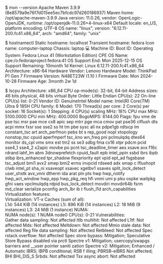 $ mvn --version
Apache Maven 3.9.9 (8e8579a9e76f7d015ee5ec7bfcdc97d260186937)
Maven home: /opt/apache-maven-3.9.9
Java version: 11.0.26, vendor: OpenLogic-OpenJDK, runtime: /opt/openjdk-11.0.26+4-linux-x64
Default locale: en_US, platform encoding: UTF-8
OS name: "linux", version: "6.12.11-200.fc41.x86_64", arch: "amd64", family: "unix"

$ hostnamectl
     Static hostname: localhost
  Transient hostname: fedora
           Icon name: computer-laptop
             Chassis: laptop 💻
          Machine ID: <redacted>
             Boot ID: <redacted>
    Operating System: Fedora Linux 41 (Workstation Edition)
         CPE OS Name: cpe:/o:fedoraproject:fedora:41
      OS Support End: Mon 2025-12-15
OS Support Remaining: 10month 1d
              Kernel: Linux 6.12.11-200.fc41.x86_64
        Architecture: x86-64
     Hardware Vendor: Lenovo
      Hardware Model: ThinkPad P1 Gen 7
    Firmware Version: N48ET23W (1.10 )
       Firmware Date: Mon 2024-10-28
        Firmware Age: 3month 2w 1d

$ lscpu
Architecture:             x86_64
  CPU op-mode(s):         32-bit, 64-bit
  Address sizes:          46 bits physical, 48 bits virtual
  Byte Order:             Little Endian
CPU(s):                   22
  On-line CPU(s) list:    0-21
Vendor ID:                GenuineIntel
  Model name:             Intel(R) Core(TM) Ultra 9 185H
    CPU family:           6
    Model:                170
    Thread(s) per core:   2
    Core(s) per socket:   16
    Socket(s):            1
    Stepping:             4
    CPU(s) scaling MHz:   18%
    CPU max MHz:          5100.0000
    CPU min MHz:          400.0000
    BogoMIPS:             6144.00
    Flags:                fpu vme de pse tsc msr pae mce cx8 apic sep mtrr pge mca cmov 
                          pat pse36 clflush dts acpi mmx fxsr sse sse2 ss ht tm pbe sysc
                          all nx pdpe1gb rdtscp lm constant_tsc art arch_perfmon pebs bt
                          s rep_good nopl xtopology nonstop_tsc cpuid aperfmperf tsc_kno
                          wn_freq pni pclmulqdq dtes64 monitor ds_cpl vmx smx est tm2 ss
                          se3 sdbg fma cx16 xtpr pdcm pcid sse4_1 sse4_2 x2apic movbe po
                          pcnt tsc_deadline_timer aes xsave avx f16c rdrand lahf_lm abm 
                          3dnowprefetch cpuid_fault epb intel_ppin ssbd ibrs ibpb stibp 
                          ibrs_enhanced tpr_shadow flexpriority ept vpid ept_ad fsgsbase
                           tsc_adjust bmi1 avx2 smep bmi2 erms invpcid rdseed adx smap c
                          lflushopt clwb intel_pt sha_ni xsaveopt xsavec xgetbv1 xsaves 
                          split_lock_detect user_shstk avx_vnni dtherm ida arat pln pts 
                          hwp hwp_notify hwp_act_window hwp_epp hwp_pkg_req hfi vnmi umi
                          p pku ospke waitpkg gfni vaes vpclmulqdq rdpid bus_lock_detect
                           movdiri movdir64b fsrm md_clear serialize pconfig arch_lbr ib
                          t flush_l1d arch_capabilities
Virtualization features:  
  Virtualization:         VT-x
Caches (sum of all):      
  L1d:                    544 KiB (14 instances)
  L1i:                    896 KiB (14 instances)
  L2:                     18 MiB (9 instances)
  L3:                     24 MiB (1 instance)
NUMA:                     
  NUMA node(s):           1
  NUMA node0 CPU(s):      0-21
Vulnerabilities:          
  Gather data sampling:   Not affected
  Itlb multihit:          Not affected
  L1tf:                   Not affected
  Mds:                    Not affected
  Meltdown:               Not affected
  Mmio stale data:        Not affected
  Reg file data sampling: Not affected
  Retbleed:               Not affected
  Spec rstack overflow:   Not affected
  Spec store bypass:      Mitigation; Speculative Store Bypass disabled via prctl
  Spectre v1:             Mitigation; usercopy/swapgs barriers and __user pointer saniti
                          zation
  Spectre v2:             Mitigation; Enhanced / Automatic IBRS; IBPB conditional; RSB f
                          illing; PBRSB-eIBRS Not affected; BHI BHI_DIS_S
  Srbds:                  Not affected
  Tsx async abort:        Not affected
